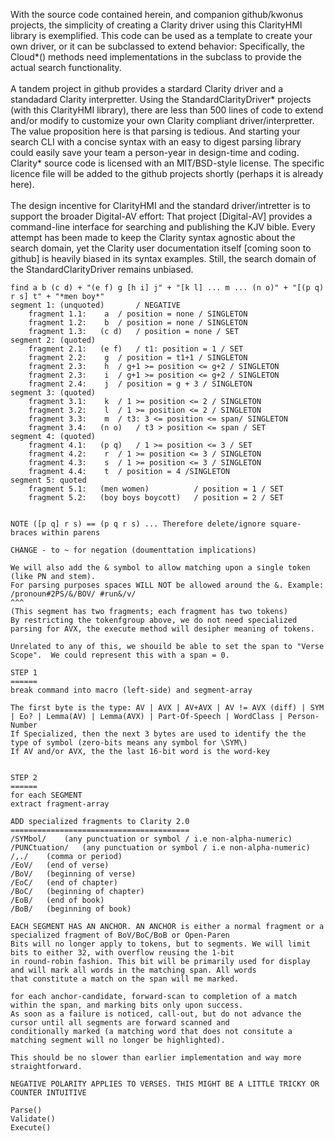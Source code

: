 ﻿With the source code contained herein, and companion github/kwonus projects, the simplicity of creating a
Clarity driver using this ClarityHMI library is exemplified.
This code can be used as a template to create your own driver, or it can be subclassed to extend behavior:
Specifically, the Cloud*() methods need implementations in the subclass to provide the actual search functionality.
<br/></br>
A tandem project in github provides a stardard Clarity driver and a standadard Clarity interpretter.
Using the StandardClarityDriver* projects (with this ClarityHMI library), there are less than 500 
lines of code to extend and/or modify to customize your own Clarity compliant driver/interpretter.
The value proposition here is that parsing is tedious. And starting your search CLI with a concise syntax
with an easy to digest parsing library could easily save your team a person-year in design-time and coding.
Clarity* source code is licensed with an MIT/BSD-style license.  The specific licence file will be added to
the github projects shortly (perhaps it is already here).
<br/></br>
The design incentive for ClarityHMI and the standard driver/intretter is to support the broader Digital-AV
effort: That project [Digital-AV] provides a command-line interface for searching and publishing the KJV bible.
Every attempt has been made to keep the Clarity syntax agnostic about the search domain, yet the Clarity
user documentation itself [coming soon to github] is heavily biased in its syntax examples. Still, the search
domain of the StandardClarityDriver remains unbiased.

```
find a b (c d) + "(e f) g [h i] j" + "[k l] ... m ... (n o)" + "[(p q) r s] t" + "*men boy*"
segment 1: (unquoted)		/ NEGATIVE
	fragment 1.1:	 a 	/ position = none / SINGLETON
	fragment 1.2:	 b 	/ position = none / SINGLETON
	fragment 1.3:	(c d) 	/ position = none / SET
segment 2: (quoted)
	fragment 2.1:	(e f) 	/ t1: position = 1 / SET
	fragment 2.2:	 g 	/ position = t1+1 / SINGLETON
	fragment 2.3:	 h 	/ g+1 >= position <= g+2 / SINGLETON
	fragment 2.3:	 i 	/ g+1 >= position <= g+2 / SINGLETON
	fragment 2.4:	 j 	/ position = g + 3 / SINGLETON
segment 3: (quoted)
	fragment 3.1:	 k 	/ 1 >= position <= 2 / SINGLETON
	fragment 3.2:	 l 	/ 1 >= position <= 2 / SINGLETON
	fragment 3.3:	 m 	/ t3: 3 <= position <= span/ SINGLETON
	fragment 3.4:	(n o) 	/ t3 > position <= span / SET
segment 4: (quoted)
	fragment 4.1:	(p q)	/ 1 >= position <= 3 / SET
	fragment 4.2:	 r 	/ 1 >= position <= 3 / SINGLETON
	fragment 4.3:	 s 	/ 1 >= position <= 3 / SINGLETON
	fragment 4.4:	 t 	/ position = 4 /SINGLETON
segment 5: quoted
	fragment 5.1:	(men women) 		 / position = 1 / SET
	fragment 5.2:	(boy boys boycott) 	 / position = 2 / SET


NOTE ([p q] r s) == (p q r s) ... Therefore delete/ignore square-braces within parens

CHANGE - to ~ for negation (doumenttation implications)

We will also add the & symbol to allow matching upon a single token (like PN and stem).
For parsing purposes spaces WILL NOT be allowed around the &. Example:
/pronoun#2PS/&/BOV/ #run&/v/
^^^
(This segment has two fragments; each fragment has two tokens)
By restricting the tokenfgroup above, we do not need specialized parsing for AVX, the execute method will desipher meaning of tokens.

Unrelated to any of this, we shouild be able to set the span to "Verse Scope".  We could represent this with a span = 0.

STEP 1
======
break command into macro (left-side) and segment-array

The first byte is the type: AV | AVX | AV+AVX | AV != AVX (diff) | SYM | Eo? | Lemma(AV) | Lemma(AVX) | Part-Of-Speech | WordClass | Person-Number
If Specialized, then the next 3 bytes are used to identify the the type of symbol (zero-bits means any symbol for \SYM\)
If AV and/or AVX, the the last 16-bit word is the word-key


STEP 2
======
for each SEGMENT
extract fragment-array

ADD specialized fragments to Clarity 2.0
========================================
/SYMbol/	(any punctuation or symbol / i.e non-alpha-numeric)
/PUNCtuation/	(any punctuation or symbol / i.e non-alpha-numeric)
/,./	(comma or period)
/EoV/	(end of verse)
/BoV/	(beginning of verse)
/EoC/	(end of chapter)
/BoC/	(beginning of chapter)
/EoB/	(end of book)
/BoB/	(beginning of book)

EACH SEGMENT HAS AN ANCHOR. AN ANCHOR is either a normal fragment or a specialized fragment of BoV/BoC/BoB or Open-Paren
Bits will no longer apply to tokens, but to segments. We will limit bits to either 32, with overflow reusing the 1-bit
in round-robin fashion. This bit will be primarily used for display and will mark all words in the matching span. All words
that constitute a match on the span will me marked.

for each anchor-candidate, forward-scan to completion of a match within the span, and marking bits only upon success.
As soon as a failure is noticed, call-out, but do not advance the cursor until all segments are forward scanned and
conditionally marked (a matching word that does not consitute a matching segment will no longer be highlighted).

This should be no slower than earlier implementation and way more straightforward.

NEGATIVE POLARITY APPLIES TO VERSES. THIS MIGHT BE A LITTLE TRICKY OR COUNTER INTUITIVE

Parse()
Validate()
Execute()

```